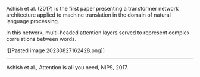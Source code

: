 
Ashish et al. (2017) is the first paper presenting a transformer network architecture applied to machine translation in the domain of natural language processing.

In this network, multi-headed attention layers served to represent complex correlations between words.

![[Pasted image 20230827162428.png]]

--------
Ashish et al., Attention is all you need, NIPS, 2017.
